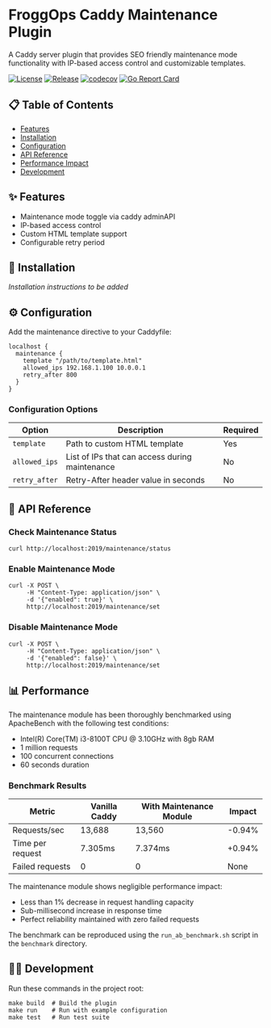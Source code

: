 # FroggOps Caddy Maintenance Plugin

A Caddy server plugin that provides SEO friendly maintenance mode functionality with IP-based access control and customizable templates.

[![License](https://img.shields.io/github/license/e-frogg/fops-caddy-maintenance)](https://github.com/e-frogg/fops-caddy-maintenance/blob/main/LICENSE)
[![Release](https://img.shields.io/github/v/release/e-frogg/fops-caddy-maintenance)](https://github.com/e-frogg/fops-caddy-maintenance/releases)
[![codecov](https://codecov.io/gh/e-frogg/fops-caddy-maintenance/graph/badge.svg?token=3RBE7W5I4B)](https://codecov.io/gh/e-frogg/fops-caddy-maintenance)
[![Go Report Card](https://goreportcard.com/badge/github.com/e-frogg/fops-caddy-maintenance)](https://goreportcard.com/report/github.com/e-frogg/fops-caddy-maintenance)

## 📋 Table of Contents

- [Features](#features)
- [Installation](#installation)
- [Configuration](#configuration)
- [API Reference](#api-reference)
- [Performance Impact](#performance-impact)
- [Development](#development)

## ✨ Features

- Maintenance mode toggle via caddy adminAPI
- IP-based access control
- Custom HTML template support
- Configurable retry period

## 🔧 Installation

*Installation instructions to be added*

## ⚙️ Configuration

Add the maintenance directive to your Caddyfile:

  ```caddy
  localhost {
    maintenance {
      template "/path/to/template.html"
      allowed_ips 192.168.1.100 10.0.0.1
      retry_after 800
    }
  }
  ```

### Configuration Options

| Option | Description | Required |
|--------|-------------|----------|
| `template` | Path to custom HTML template | Yes |
| `allowed_ips` | List of IPs that can access during maintenance | No |
| `retry_after` | Retry-After header value in seconds | No |

## 🚀 API Reference

### Check Maintenance Status

  ```shell
  curl http://localhost:2019/maintenance/status
  ```

### Enable Maintenance Mode

  ```shell
  curl -X POST \
       -H "Content-Type: application/json" \
       -d '{"enabled": true}' \
       http://localhost:2019/maintenance/set
  ```

### Disable Maintenance Mode

  ```shell
  curl -X POST \
       -H "Content-Type: application/json" \
       -d '{"enabled": false}' \
       http://localhost:2019/maintenance/set
  ```

## 📊 Performance

The maintenance module has been thoroughly benchmarked using ApacheBench with the following test conditions:
- Intel(R) Core(TM) i3-8100T CPU @ 3.10GHz with 8gb RAM
- 1 million requests
- 100 concurrent connections
- 60 seconds duration

### Benchmark Results

| Metric | Vanilla Caddy | With Maintenance Module | Impact |
|--------|---------------|------------------------|--------|
| Requests/sec | 13,688 | 13,560 | -0.94% |
| Time per request | 7.305ms | 7.374ms | +0.94% |
| Failed requests | 0 | 0 | None |

The maintenance module shows negligible performance impact:
- Less than 1% decrease in request handling capacity
- Sub-millisecond increase in response time
- Perfect reliability maintained with zero failed requests

The benchmark can be reproduced using the `run_ab_benchmark.sh` script in the `benchmark` directory.

## 👩‍💻 Development

Run these commands in the project root:

  ```shell
  make build  # Build the plugin
  make run    # Run with example configuration
  make test   # Run test suite
  ```